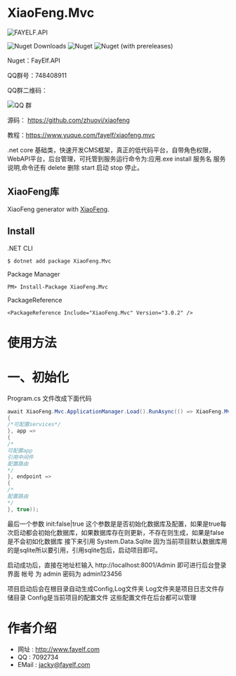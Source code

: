 # XiaoFeng.Mvc

![FAYELF.API](https://user-images.githubusercontent.com/16105174/197918392-29d40971-a8a2-4be4-ac17-323f1d0bed82.png)

![Nuget Downloads](https://img.shields.io/nuget/dt/FayElf.API?logo=nuget)
![Nuget](https://img.shields.io/nuget/v/FayElf.API?logo=nuget)
![Nuget (with prereleases)](https://img.shields.io/nuget/vpre/FayElf.API?label=dev%20nuget&logo=nuget)

Nuget：FayElf.API

QQ群号：748408911 

QQ群二维码： 

![QQ 群](https://user-images.githubusercontent.com/16105174/198058269-0ea5928c-a2fc-4049-86da-cca2249229ae.png)

源码： https://github.com/zhuovi/xiaofeng

教程：https://www.yuque.com/fayelf/xiaofeng.mvc

.net core 基础类，快速开发CMS框架，真正的低代码平台，自带角色权限，WebAPI平台，后台管理，可托管到服务运行命令为:应用.exe install 服务名 服务说明,命令还有 delete 删除 start 启动  stop 停止。

## XiaoFeng库

XiaoFeng generator with [XiaoFeng](https://github.com/zhuovi/XiaoFeng).

## Install

.NET CLI

```
$ dotnet add package XiaoFeng.Mvc
```

Package Manager

```
PM> Install-Package XiaoFeng.Mvc
```

PackageReference

```
<PackageReference Include="XiaoFeng.Mvc" Version="3.0.2" />
```
# 使用方法

# 一、初始化
Program.cs 文件改成下面代码

```csharp
await XiaoFeng.Mvc.ApplicationManager.Load().RunAsync(() => XiaoFeng.Mvc.WebHost.Create(args, services =>
{
/*可配置services*/
}, app =>
{
/*
可配置app
引用中间件
配置路由
*/
}, endpoint =>
{
/*
配置路由
*/
}, true));
```
最后一个参数 init:false|true 这个参数是是否初始化数据库及配置，如果是true每次启动都会初始化数据库，如果数据库存在则更新，不存在则生成，如果是false是不会初如化数据库
接下来引用 System.Data.Sqlite 因为当前项目默认数据库用的是sqlite所以要引用，引用sqlite包后，启动项目即可。

启动成功后，直接在地址栏输入 http://localhost:8001/Admin 即可进行后台登录界面
帐号 为 admin 密码为 admin123456

项目启动后会在根目录自动生成Config,Log文件夹 
Log文件夹是项目日志文件存储目录
Config是当前项目的配置文件
这些配置文件在后台都可以管理

# 作者介绍



* 网址 : http://www.fayelf.com
* QQ : 7092734
* EMail : jacky@fayelf.com

